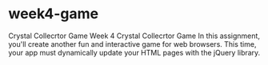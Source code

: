# week4-game
Crystal Collecrtor Game
Week 4 Crystal Collecrtor Game In this assignment, you'll create another fun and interactive game for web browsers. This time, your app must dynamically update your HTML pages with the jQuery library.